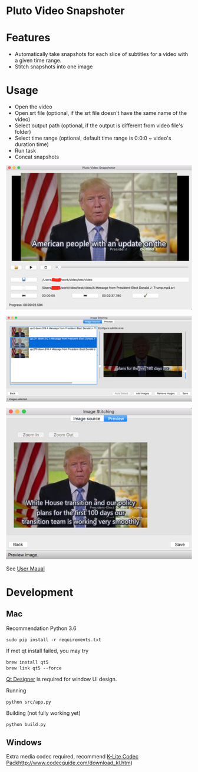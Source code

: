 Pluto Video Snapshoter
====

# Features

- Automatically take snapshots for each slice of subtitles for a video with a given time range.
- Stitch snapshots into one image

# Usage

- Open the video
- Open srt file (optional, if the srt file doesn't have the same name of the video)
- Select output path (optional, if the output is different from video file's folder)
- Select time range (optional, default time range is 0:0:0 ~ video's duration time)
- Run task
- Concat snapshots

![Snapshot UI](doc/images/snapshot_ui.png)

![Snapshot UI](doc/images/snapshot_ui_stitching.png)

![Snapshot UI](doc/images/snapshot_ui_stitching_preview.png)

See [User Maual](doc/user_manual.md)

# Development

## Mac

Recommendation Python 3.6

```
sudo pip install -r requirements.txt
```

If met qt install failed, you may try 

```
brew install qt5
brew link qt5 --force
```

[Qt Designer](https://www.qt.io/download) is required for window UI design.

Running

```
python src/app.py
```

Building (not fully working yet)

```
python build.py
```

## Windows

Extra media codec required, recommend [K-Lite Codec Pack]()http://www.codecguide.com/download_kl.htm)


